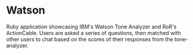 # Watson
Ruby application showcasing IBM's Watson Tone Analyzer and RoR's ActionCable. Users are asked a series of questions, then matched with other users to chat based on the scores of their responses from the tone-analyzer.
